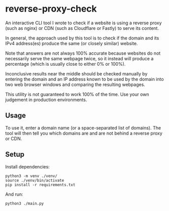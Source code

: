 # reverse-proxy-check

An interactive CLI tool I wrote to check if a website is using a reverse proxy (such as nginx) or CDN (such as Cloudflare or Fastly) to serve its content.

In general, the approach used by this tool is to check if the domain and its IPv4 address(es) produce the same (or closely similar) website.

Note that answers are not always 100% accurate because websites do not necessarily serve the same webpage twice, so it instead will produce a percentage (which is usually close to either 0% or 100%).

Inconclusive results near the middle should be checked manually by entering the domain and an IP address known to be used by the domain into two web browser windows and comparing the resulting webpages.

This utility is not guaranteed to work 100% of the time. Use your own judgement in production environments.

## Usage

To use it, enter a domain name (or a space-separated list of domains). The tool will then tell you which domains are and are not behind a reverse proxy or CDN.

## Setup

Install dependencies:

```
python3 -m venv ./venv/
source ./venv/bin/activate
pip install -r requirements.txt
```

And run:

```
python3 ./main.py
```